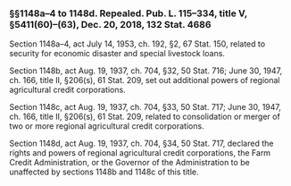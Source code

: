 ### §§1148a–4 to 1148d. Repealed. Pub. L. 115–334, title V, §5411(60)–(63), Dec. 20, 2018, 132 Stat. 4686 ###

Section 1148a–4, act July 14, 1953, ch. 192, §2, 67 Stat. 150, related to security for economic disaster and special livestock loans.

Section 1148b, act Aug. 19, 1937, ch. 704, §32, 50 Stat. 716; June 30, 1947, ch. 166, title II, §206(s), 61 Stat. 209, set out additional powers of regional agricultural credit corporations.

Section 1148c, act Aug. 19, 1937, ch. 704, §33, 50 Stat. 717; June 30, 1947, ch. 166, title II, §206(s), 61 Stat. 209, related to consolidation or merger of two or more regional agricultural credit corporations.

Section 1148d, act Aug. 19, 1937, ch. 704, §34, 50 Stat. 717, declared the rights and powers of regional agricultural credit corporations, the Farm Credit Administration, or the Governor of the Administration to be unaffected by sections 1148b and 1148c of this title.
